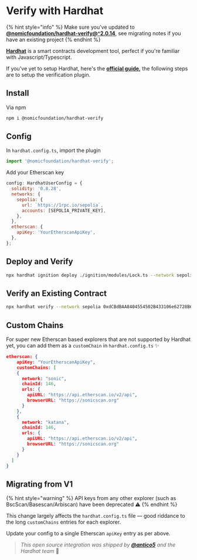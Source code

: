 # Verify with Hardhat

{% hint style="info" %}
Make sure you've updated to [**@nomicfoundation/hardhat-verify@^2.0.14**](https://www.npmjs.com/package/@nomicfoundation/hardhat-verify), see migrating notes if you have an existing project
{% endhint %}

[**Hardhat**](https://hardhat.org/) is a smart contracts development tool, perfect if you're familiar with Javascript/Typescript.&#x20;

If you've yet to setup Hardhat, here's the [**official guide**](https://hardhat.org/tutorial/creating-a-new-hardhat-project)**,** the following steps are to setup the verification plugin.

## Install

Via npm

```bash
npm i @nomicfoundation/hardhat-verify
```

## Config

In `hardhat.config.ts`, import the plugin

```ts
import '@nomicfoundation/hardhat-verify';
```

Add your Etherscan key

```javascript
config: HardhatUserConfig = {
  solidity: '0.8.28',
  networks: {
    sepolia: {
      url: `https://1rpc.io/sepolia`,
      accounts: [SEPOLIA_PRIVATE_KEY],
    },
  },
  etherscan: {
    apiKey: 'YourEtherscanApiKey',
  },
};
```

## Deploy and Verify

```bash
npx hardhat ignition deploy ./ignition/modules/Lock.ts --network sepolia --verify
```

## Verify an Existing Contract

```bash
npx hardhat verify --network sepolia 0xdCBdBAA8404554502B433106e62728B659aCfE3b
```

## Custom Chains&#x20;

For super new Etherscan based explorers that are not supported by Hardhat yet, you can add them as a `customChain` in `hardhat.config.ts` :sparkles:

```json
etherscan: {
    apiKey: "YourEtherscanApiKey",
    customChains: [
    {
      network: "sonic",
      chainId: 146,
      urls: {
        apiURL: "https://api.etherscan.io/v2/api",
        browserURL: "https://sonicscan.org"
      }
    },
    {
      network: "katana",
      chainId: 146,
      urls: {
        apiURL: "https://api.etherscan.io/v2/api",
        browserURL: "https://sonicscan.org"
      }
    }
  ]
}
```

## Migrating from V1

{% hint style="warning" %}
API keys from any other explorer (such as BscScan/Basescan/Arbiscan) have been deprecated :warning:
{% endhint %}

This change largely affects the `hardhat.config.ts` file — good riddance to the long `customChains` entries for each explorer.

Update your config to a single Etherscan `apiKey` entry as per above.

> _This open source integration was shipped by_ [**_@antico5_**](https://github.com/antico5) _and the Hardhat team_ :raised_hands:
